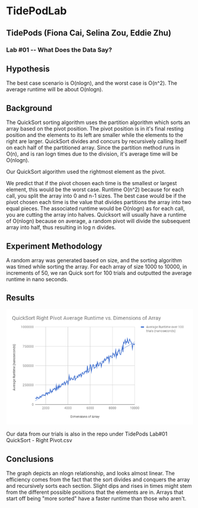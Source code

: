 # TidePodLab
## TidePods (Fiona Cai, Selina Zou, Eddie Zhu)
### Lab #01 -- What Does the Data Say?

## Hypothesis
The best case scenario is O(nlogn), and the worst case is O(n^2). The average runtime will be about O(nlogn).

## Background
The QuickSort sorting algorithm uses the partition algorithm which sorts an array based on the pivot position. The pivot position is in it's final resting position and the elements to its left are smaller while the elements to the right are larger. QuickSort divides and concurs by recursively calling itself on each half of the partitioned array. Since the partition method runs in O(n), and is ran logn times due to the division, it's average time will be O(nlogn).

Our QuickSort algorithm used the rightmost element as the pivot.

We predict that if the pivot chosen each time is the smallest or largest element, this would be the worst case.
Runtime O(n^2) because for each call, you split the array into 0 and n-1 sizes. The best case would be if the pivot
chosen each time is the value that divides partitions the array into two equal pieces. The associated runtime
would be O(nlogn) as for each call, you are cutting the array into halves. Quicksort will usually have a runtime
of O(nlogn) because on average, a random pivot will divide the subsequent array into half, thus resulting in log n divides.

## Experiment Methodology
A random array was generated based on size, and the sorting algorithm was timed while sorting the array. For each array of size 1000 to 10000, in increments of 50, we ran Quick sort for 100 trials and outputted the average runtime in nano seconds.

## Results
![](chart.png)

Our data from our trials is also in the repo under TidePods Lab#01 QuickSort - Right Pivot.csv

## Conclusions
The graph depicts an nlogn relationship, and looks almost linear. The efficiency comes from the fact that the sort divides and conquers the array and recursively sorts each section. Slight dips and rises in times might stem from the different possible positions that the elements are in. Arrays that start off being "more sorted" have a faster runtime than those who aren't.
